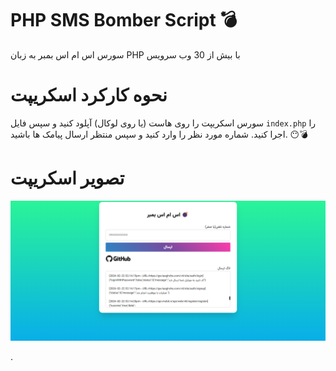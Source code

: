 # PHP SMS Bomber Script 💣
سورس اس ام اس بمبر به زبان PHP با بیش از 30 وب سرویس
# نحوه کارکرد اسکریپت
سورس اسکریپت را روی هاست (یا روی لوکال) آپلود کنید و سپس فایل `index.php` را اجرا کنید.
شماره مورد نظر را وارد کنید و سپس منتظر ارسال پیامک ها باشید. 😶💣
# تصویر اسکریپت
![SMS_Bomber_Screenshot](screenshot.png)

.
